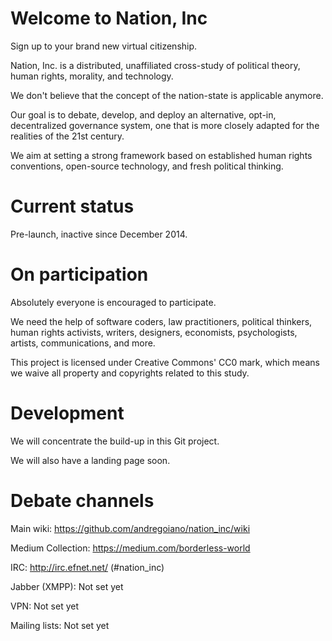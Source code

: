 Welcome to Nation, Inc
==========

Sign up to your brand new virtual citizenship.

Nation, Inc. is a distributed, unaffiliated cross-study of political theory, human rights, morality, and technology.

We don't believe that the concept of the nation-state is applicable anymore.

Our goal is to debate, develop, and deploy an alternative, opt-in, decentralized governance system, one that is more closely adapted for the realities of the 21st century.

We aim at setting a strong framework based on established human rights conventions, open-source technology, and fresh political thinking.

Current status
==========
Pre-launch, inactive since December 2014.

On participation
==========

Absolutely everyone is encouraged to participate.

We need the help of software coders, law practitioners, political thinkers, human rights activists, writers, designers, economists, psychologists, artists, communications, and more.

This project is licensed under Creative Commons' CC0 mark, which means we waive all property and copyrights related to this study.


Development
==========

We will concentrate the build-up in this Git project.

We will also have a landing page soon.


Debate channels
==========

Main wiki:
https://github.com/andregoiano/nation_inc/wiki

Medium Collection:
https://medium.com/borderless-world

IRC:
http://irc.efnet.net/ (#nation_inc)

Jabber (XMPP):
Not set yet

VPN:
Not set yet

Mailing lists:
Not set yet
